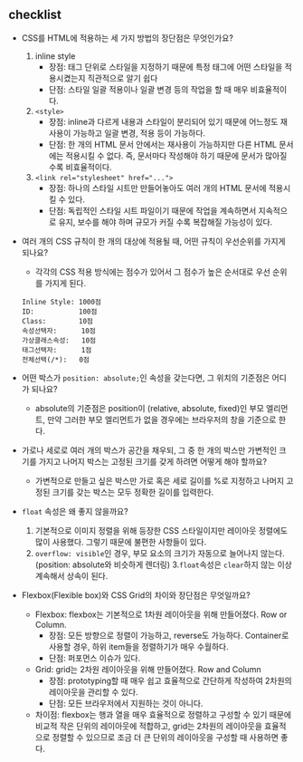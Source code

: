 ## checklist

- CSS를 HTML에 적용하는 세 가지 방법의 장단점은 무엇인가요?

  1. inline style
     - 장점: 태그 단위로 스타일을 지정하기 때문에 특정 태그에 어떤 스타일을 적용시켰는지 직관적으로 알기 쉽다
     - 단점: 스타일 일괄 적용이나 일괄 변경 등의 작업을 할 때 매우 비효율적이다.
  2. `<style>`
     - 장점: inline과 다르게 내용과 스타일이 분리되어 있기 때문에 어느정도 재사용이 가능하고 일괄 변경, 적용 등이 가능하다.
     - 단점: 한 개의 HTML 문서 안에서는 재사용이 가능하지만 다른 HTML 문서에는 적용시킬 수 없다. 즉, 문서마다 작성해야 하기 때문에 문서가 많아질 수록 비효율적이다.
  3. `<link rel="stylesheet" href="...">`
     - 장점: 하나의 스타일 시트만 만들어놓아도 여러 개의 HTML 문서에 적용시킬 수 있다.
     - 단점: 독립적인 스타일 시트 파일이기 때문에 작업을 계속하면서 지속적으로 유지, 보수를 해야 하며 규모가 커질 수록 복잡해질 가능성이 있다.

- 여러 개의 CSS 규칙이 한 개의 대상에 적용될 때, 어떤 규칙이 우선순위를 가지게 되나요?
  - 각각의 CSS 적용 방식에는 점수가 있어서 그 점수가 높은 순서대로 우선 순위를 가지게 된다.
  ```
  Inline Style: 1000점
  ID:           100점
  Class:        10점
  속성선택자:      10점
  가상클래스속성:   10점
  태그선택자:      1점
  전체선택(/*):   0점
  ```
- 어떤 박스가 `position: absolute;`인 속성을 갖는다면, 그 위치의 기준점은 어디가 되나요?
  - absolute의 기준점은 position이 (relative, absolute, fixed)인 부모 엘리먼트, 만약 그러한 부모 엘리먼트가 없을 경우에는 브라우저의 창을 기준으로 한다.
- 가로나 세로로 여러 개의 박스가 공간을 채우되, 그 중 한 개의 박스만 가변적인 크기를 가지고 나머지 박스는 고정된 크기를 갖게 하려면 어떻게 해야 할까요?
  - 가변적으로 만들고 싶은 박스만 가로 혹은 세로 길이를 %로 지정하고 나머지 고정된 크기를 갖는 박스는 모두 정확한 길이를 입력한다.
- `float` 속성은 왜 좋지 않을까요?

  1. 기본적으로 이미지 정렬을 위해 등장한 CSS 스타일이지만 레이아웃 정렬에도 많이 사용했다. 그렇기 때문에 불편한 사항들이 있다.
  2. `overflow: visible`인 경우, 부모 요소의 크기가 자동으로 늘어나지 않는다. (position: absolute와 비슷하게 렌더링) 3.`float`속성은 `clear`하지 않는 이상 계속해서 상속이 된다.

- Flexbox(Flexible box)와 CSS Grid의 차이와 장단점은 무엇일까요?
  - Flexbox: flexbox는 기본적으로 1차원 레이아웃을 위해 만들어졌다. Row or Column.
    - 장점: 모든 방향으로 정렬이 가능하고, reverse도 가능하다. Container로 사용할 경우, 하위 item들을 정렬하기가 매우 수월하다.
    - 단점: 퍼포먼스 이슈가 있다.
  - Grid: grid는 2차원 레이아웃을 위해 만들어졌다. Row and Column
    - 장점: prototyping할 때 매우 쉽고 효율적으로 간단하게 작성하여 2차원의 레이아웃을 관리할 수 있다.
    - 단점: 모든 브라우저에서 지원하는 것이 아니다.
  - 차이점: flexbox는 행과 열을 매우 효율적으로 정렬하고 구성할 수 있기 때문에 비교적 작은 단위의 레이아웃에 적합하고, grid는 2차원의 레이아웃을 효율적으로 정렬할 수 있으므로 조금 더 큰 단위의 레이아웃을 구성할 때 사용하면 좋다.
